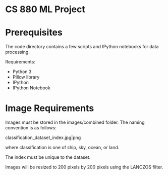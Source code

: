 # CS 880 ML Project

# Prerequisites

The code directory contains a few scripts and IPython notebooks for data processing.

Requirements:
* Python 3
* Pillow library
* IPython
* IPython Notebook

# Image Requirements
Images must be stored in the images/combined folder. The naming convention is as follows:

classification_dataset_index.jpg|png

where classification is one of ship, sky, ocean, or land.

The index must be unique to the dataset.

Images will be resized to 200 pixels by 200 pixels using the LANCZOS filter.